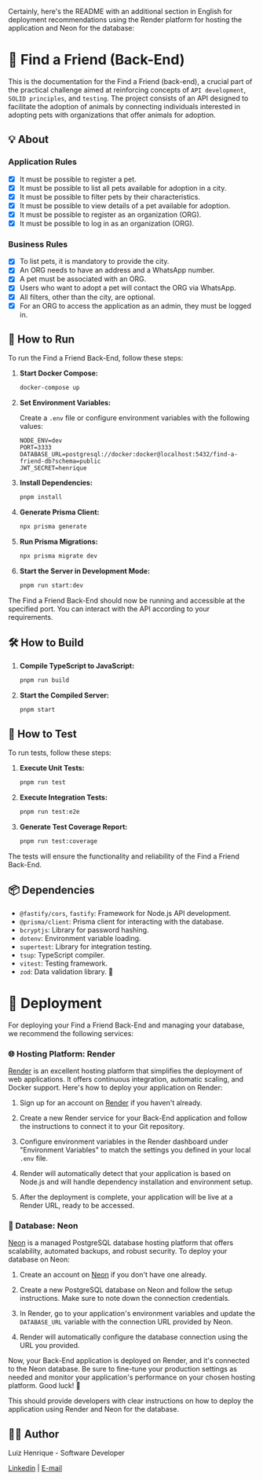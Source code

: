 Certainly, here's the README with an additional section in English for deployment recommendations using the Render platform for hosting the application and Neon for the database:

# 🐾 Find a Friend (Back-End)

This is the documentation for the Find a Friend (back-end), a crucial part of the practical challenge aimed at reinforcing concepts of `API development`, `SOLID principles`, and `testing`. The project consists of an API designed to facilitate the adoption of animals by connecting individuals interested in adopting pets with organizations that offer animals for adoption.

## 💡 About

### Application Rules

- [x] It must be possible to register a pet.
- [x] It must be possible to list all pets available for adoption in a city.
- [x] It must be possible to filter pets by their characteristics.
- [x] It must be possible to view details of a pet available for adoption.
- [x] It must be possible to register as an organization (ORG).
- [x] It must be possible to log in as an organization (ORG).

### Business Rules

- [x] To list pets, it is mandatory to provide the city.
- [x] An ORG needs to have an address and a WhatsApp number.
- [x] A pet must be associated with an ORG.
- [x] Users who want to adopt a pet will contact the ORG via WhatsApp.
- [x] All filters, other than the city, are optional.
- [x] For an ORG to access the application as an admin, they must be logged in.

## 🚀 How to Run

To run the Find a Friend Back-End, follow these steps:

1. **Start Docker Compose:**

   ```bash
   docker-compose up
   ```

2. **Set Environment Variables:**

   Create a `.env` file or configure environment variables with the following values:

   ```
   NODE_ENV=dev
   PORT=3333
   DATABASE_URL=postgresql://docker:docker@localhost:5432/find-a-friend-db?schema=public
   JWT_SECRET=henrique
   ```

3. **Install Dependencies:**

   ```bash
   pnpm install
   ```

4. **Generate Prisma Client:**

   ```bash
   npx prisma generate
   ```

5. **Run Prisma Migrations:**

   ```bash
   npx prisma migrate dev
   ```

6. **Start the Server in Development Mode:**

   ```bash
   pnpm run start:dev
   ```

The Find a Friend Back-End should now be running and accessible at the specified port. You can interact with the API according to your requirements.

## 🛠️ How to Build

1. **Compile TypeScript to JavaScript:**

   ```bash
   pnpm run build
   ```

2. **Start the Compiled Server:**

   ```bash
   pnpm start
   ```

## 🧪 How to Test

To run tests, follow these steps:

1. **Execute Unit Tests:**

   ```bash
   pnpm run test
   ```

2. **Execute Integration Tests:**

   ```bash
   pnpm run test:e2e
   ```

3. **Generate Test Coverage Report:**

   ```bash
   pnpm run test:coverage
   ```

The tests will ensure the functionality and reliability of the Find a Friend Back-End.

## 📦 Dependencies

- `@fastify/cors`, `fastify`: Framework for Node.js API development.
- `@prisma/client`: Prisma client for interacting with the database.
- `bcryptjs`: Library for password hashing.
- `dotenv`: Environment variable loading.
- `supertest`: Library for integration testing.
- `tsup`: TypeScript compiler.
- `vitest`: Testing framework.
- `zod`: Data validation library. 🐶


# 🚀 Deployment

For deploying your Find a Friend Back-End and managing your database, we recommend the following services:

### 🌐 Hosting Platform: Render

[Render](https://render.com) is an excellent hosting platform that simplifies the deployment of web applications. It offers continuous integration, automatic scaling, and Docker support. Here's how to deploy your application on Render:

1. Sign up for an account on [Render](https://render.com) if you haven't already.

2. Create a new Render service for your Back-End application and follow the instructions to connect it to your Git repository.

3. Configure environment variables in the Render dashboard under "Environment Variables" to match the settings you defined in your local `.env` file.

4. Render will automatically detect that your application is based on Node.js and will handle dependency installation and environment setup.

5. After the deployment is complete, your application will be live at a Render URL, ready to be accessed.

### 🐘 Database: Neon

[Neon](https://www.neon-soft.com) is a managed PostgreSQL database hosting platform that offers scalability, automated backups, and robust security. To deploy your database on Neon:

1. Create an account on [Neon](https://www.neon-soft.com) if you don't have one already.

2. Create a new PostgreSQL database on Neon and follow the setup instructions. Make sure to note down the connection credentials.

3. In Render, go to your application's environment variables and update the `DATABASE_URL` variable with the connection URL provided by Neon.

4. Render will automatically configure the database connection using the URL you provided.

Now, your Back-End application is deployed on Render, and it's connected to the Neon database. Be sure to fine-tune your production settings as needed and monitor your application's performance on your chosen hosting platform. Good luck! 🚀

This should provide developers with clear instructions on how to deploy the application using Render and Neon for the database.

##  👨‍💻 **Author**

Luiz Henrique - Software Developer

[Linkedin](https://www.linkedin.com/in/luiz-henrique7/) | [E-mail](mailto:7henrique18@gmail.com)

